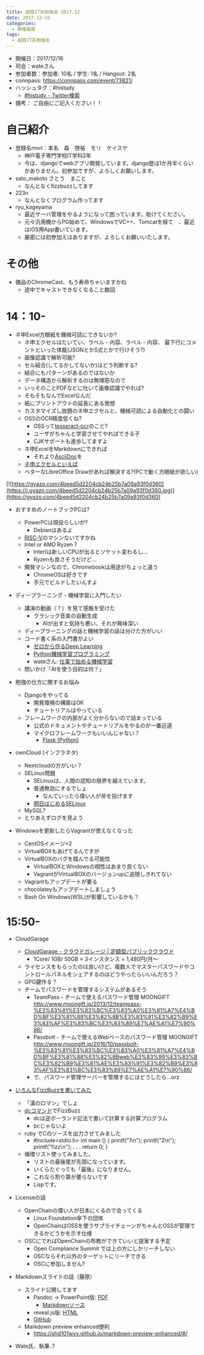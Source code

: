 ```yaml
---
title: 姫路IT系勉強会 2017.12
date: 2017-12-16
categories:
  - 開催履歴
tags:
  - 姫路IT系勉強会
---
```


* 開催日：2017/12/16
* 司会：wateさん
* 参加者数：参加者: 10名 / 学生: 1名 / Hangout: 2名
* connpass: https://connpass.com/event/73821/
* ハッシュタグ：#histudy
  * [#histudy - Twitter検索](https://twitter.com/search?q=%23histudy&src=typd)
* 備考： ご自由にご記入ください！！

# 自己紹介

* 登録名mori：本名　森　啓祐　モリ　ケイスケ
  * 神戸電子専門学校IT学科2年
  * 今は、djangoでwebアプリ開発しています。django歴は1か月半くらいかありません。初参加ですが、よろしくお願いします。
* sato_makoto さとう　まこと
  * なんとなくfizzbuzzしてます
* 223n
  * なんとなくプログラム作ってます
* ryu_kageyama
  * 最近サーバ管理をやるようになって困っています。助けてください。
  * 元々汎用機からPG始めて、WindowsでVC++、Tomcatを経て　、最近はiOS用App書いています。
  * 厳密には初参加えはありますが、よろしくお願いいたします。

# その他

* 備品のChromeCast、もう寿命ちゃいますかね
  * 途中でキャストできなくなること数回

# 14：10-

* ネ申Excel方眼紙を機械可読にできないか?
  * ネ申エクセルはたいてい、ラベル - 内容、ラベル - 内容、 最下行にコメントといった体裁(JSONとかS式とかで行けそう?)
  * 画像認識で解析可能?
  * セル結合(してるかしてないか)はどう判断する?
  * 結合にもパターンがあるのではないか
  * データ構造から解析するのは無理筋なので
  * いっそのことPDFなどに吐いて画像認識でやれば?
  * そもそもなんでExcelなんだ
  * 紙にプリントアウトの延長にある発想
  * カスタマイズし放題のネ申エクセルと、機械可読による自動化との闘い
  * OSSのOCR精度低くね?
    * OSSって[tesseract-ocr](https://github.com/tesseract-ocr/tesseract)のこと? 
    * ユーザがちゃんと学習させてやればできる子
    * CJKサポートも進歩してますよ
  * ネ申ExcelをMarkdownにできれば
    * それより[AsciiDoc](https://ja.wikipedia.org/wiki/AsciiDoc)を
  * [ネ申エクセルといえば](https://www.youtube.com/watch?v=WUTvig1XaNY&feature=youtu.be)
  * ベターなLibreOffice Drawがあれば解決する?(PCで動く方眼紙が欲しい)

[![https://gyazo.com/4beed5d2204cb24b25b7a09a93f0d360](https://i.gyazo.com/4beed5d2204cb24b25b7a09a93f0d360.jpg)](https://gyazo.com/4beed5d2204cb24b25b7a09a93f0d360)

* おすすめのノートブックPCは?
  * PowerPCは現役らしいが?
    * Debianはあるよ
  * [RISC-V](https://ja.wikipedia.org/wiki/RISC-V)のマシンないですかね
  * Intel or AMD Ryzen ?
    * Interlは新しいCPUが出るとソケット変わるし…
    * Ryzenも良さそうだけど…
  * 開発マシンなので、Chromebookは用途がちょっと違う
    * ChromeOSは好きです
    * 手元でビルドしたいんすよ

* ディープラーニング・機械学習に入門したい
  * 講演の動画（？）を見て感銘を受けた
    * クラシック音楽の自動生成
      * AIが出すと気持ち悪い、それが興味深い
  * ディープラーニングの話と機械学習の話は分けた方がいい
  * コード書く系の入門書がよい
    * [ゼロから作るDeep Learning](https://www.oreilly.co.jp/books/9784873117584/)
    * [Python機械学習プログラミング](http://www.amazon.co.jp/dp/B01HGIPIAK/)
    * wateさん: [仕事で始める機械学習](https://www.oreilly.co.jp/books/9784873117584/)
  * 問いかけ「AIを使う目的は何？」

* 勉強の仕方に関するお悩み
  * Djangoをやってる
    * 開発環境の構築はOK
    * チュートリアルはやっている
  * フレームワークの内部がよく分からないので詰まっている
    * 公式のドキュメントやチュートリアルをやるのが一番近道
    * マイクロフレームワークもいいんじゃない？
      * [Flask (Python)](http://flask.pocoo.org/)

* ownCloud (インフラネタ)
  * Nextcloudの方がいい？
  * SELinux問題
    * SELinuxは、人間の認知の限界を越えています。
    * 普通無効にするでしょ
      * なんていったら偉い人が斧を投げます
    * [明日はじめるSELinux](https://www.slideshare.net/moriwaka/selinux-83627753)
  * MySQL?
  * とりあえずログを見よう

* Windowsを更新したらVagrantが使えなくなった
  * CentOSイメージ×2
  * VirtualBOXもあげてるんですが
  * VirtualBOXのバグを踏んでる可能性
    * VirtualBOXとWindowsの相性はあまり良くない
    * VagrantがVirtualBOXのバージョンupに追随しきれてない
  * Vagrantもアップデートが要る
  * chocolateyもアップデートしましょう
  * Bash On Windows(WSL)が影響しているかも？

# 15:50-

* CloudGarage
  * [CloudGarage - クラウドガレージ | 定額型パブリッククラウド](https://cloudgarage.jp/)
    * 1Core/ 1GB/ 50GB ×  3インスタンス  =  1,480円/月～
  * ライセンスをもらったのは良いけど、複数人でマスターパスワードやコントロールパネルをシェアするのはどうやったらいいんだろう？
  * GPG鍵作る？
  * チームでパスワードを管理するシステムがあるそう
    * TeamPass - チームで使えるパスワード管理 MOONGIFT <http://www.moongift.jp/2013/12/teampass-%E3%83%81%E3%83%BC%E3%83%A0%E3%81%A7%E4%BD%BF%E3%81%88%E3%82%8B%E3%83%91%E3%82%B9%E3%83%AF%E3%83%BC%E3%83%89%E7%AE%A1%E7%90%86/>
    * Passbolt - チームで使えるWebベースのパスワード管理 MOONGIFT <http://www.moongift.jp/2016/10/passbolt-%E3%83%81%E3%83%BC%E3%83%A0%E3%81%A7%E4%BD%BF%E3%81%88%E3%82%8Bweb%E3%83%99%E3%83%BC%E3%82%B9%E3%81%AE%E3%83%91%E3%82%B9%E3%83%AF%E3%83%BC%E3%83%89%E7%AE%A1%E7%90%86/>
    * で、パスワード管理サーバーを管理するにはどうしたら…orz

* [いろんなFizzBuzzを書いてみた]( http://www.kuzuore.com/misc/documents/himeji/20171216/new_fizzbuzz.pdf)
  * 「漢のロマン」でしょ
  * [dcコマンド](https://www.ibm.com/support/knowledgecenter/ja/ssw_aix_71/com.ibm.aix.cmds2/dc.htm)でFizzBuzz
    * dcは逆ポーランド記法で書いて計算する計算プログラム
    * bcじゃないよ
  * ruby でCのソースを出力させてみました
    * #include<stdio.h>
    int main () {
      printf("1\n");
      printf("2\n");
      printf("fizz\n");
      .
      .
      .
      return 0;
    }
  * 循環リスト使ってみました。
    * リストの最後尾が先頭になっています。
    * いくらたぐっても「最後」になりません。
    * これなら割り算が要らないです
    * Lispです。
* Licenseの話
  * OpenChainの偉い人が日本にくるので会ってくる
    * Linux Foundation傘下の団体
    * OpenChainはOSSを使うサプライチェーンがちゃんとOSSが管理できるかどうかを示す仕様
  * OSCにでればOpenChainの布教ができていいと提案する予定
    * Open Compliance Summit では上の方にしかリーチしない
    * OSCならそれ以外のターゲットにリーチできる
    * OSCに参加しません?
* Markdownスライドの話（藤原）
  * スライド公開してます
    * Pandoc -> PowerPoint版: [PDF](https://github.com/sky-y/histudy-201712/blob/master/pandoc.pdf)
      * [Markdownソース](https://raw.githubusercontent.com/sky-y/histudy-201712/master/pandoc.md)
    * reveal.js版: [HTML](https://sky-y.github.io/histudy-201712/)
    * [GitHub](https://github.com/sky-y/histudy-201712)
  * Markdown preview enhanced便利
    * <https://shd101wyy.github.io/markdown-preview-enhanced/#/>
* Wate氏、執筆..?
